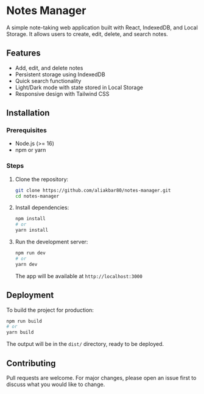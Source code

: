 # Notes Manager

A simple note-taking web application built with React, IndexedDB, and Local Storage. It allows users to create, edit, delete, and search notes.

## Features
- Add, edit, and delete notes
- Persistent storage using IndexedDB
- Quick search functionality
- Light/Dark mode with state stored in Local Storage
- Responsive design with Tailwind CSS

## Installation

### Prerequisites
- Node.js (>= 16)
- npm or yarn

### Steps
1. Clone the repository:
   ```sh
   git clone https://github.com/aliakbar80/notes-manager.git
   cd notes-manager
   ```

2. Install dependencies:
   ```sh
   npm install
   # or
   yarn install
   ```

3. Run the development server:
   ```sh
   npm run dev
   # or
   yarn dev
   ```
   The app will be available at `http://localhost:3000`

## Deployment
To build the project for production:
```sh
npm run build
# or
yarn build
```
The output will be in the `dist/` directory, ready to be deployed.

## Contributing
Pull requests are welcome. For major changes, please open an issue first to discuss what you would like to change.
